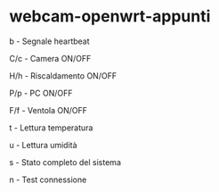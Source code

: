 # webcam-openwrt-appunti



b - Segnale heartbeat

C/c - Camera ON/OFF

H/h - Riscaldamento ON/OFF

P/p - PC ON/OFF

F/f - Ventola ON/OFF

t - Lettura temperatura

u - Lettura umidità

s - Stato completo del sistema

n - Test connessione
